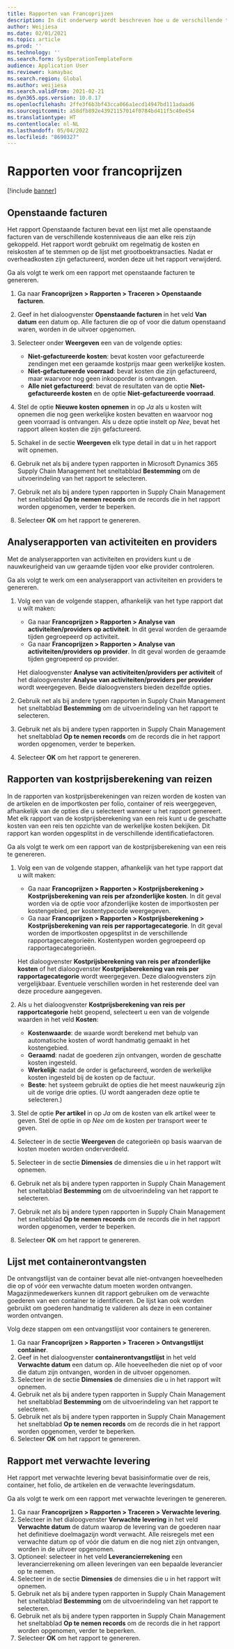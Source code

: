 ```yaml
---
title: Rapporten van Francoprijzen
description: In dit onderwerp wordt beschreven hoe u de verschillende typen rapporten kunt opzoeken en gebruiken die beschikbaar zijn voor de module Francoprijzen.
author: Weijiesa
ms.date: 02/01/2021
ms.topic: article
ms.prod: ''
ms.technology: ''
ms.search.form: SysOperationTemplateForm
audience: Application User
ms.reviewer: kamaybac
ms.search.region: Global
ms.author: weijiesa
ms.search.validFrom: 2021-02-21
ms.dyn365.ops.version: 10.0.17
ms.openlocfilehash: 2ffe3f6b3bf43cca066a1ecd14947bd111adaad6
ms.sourcegitcommit: a58dfb892e43921157014f0784bd411f5c40e454
ms.translationtype: HT
ms.contentlocale: nl-NL
ms.lasthandoff: 05/04/2022
ms.locfileid: "8690327"
---
```

# <a name="landed-cost-reports"></a>Rapporten voor francoprijzen

[!include [banner](../../includes/banner.md)]

## <a name="outstanding-invoices"></a>Openstaande facturen

Het rapport Openstaande facturen bevat een lijst met alle openstaande facturen van de verschillende kostenniveaus die aan elke reis zijn gekoppeld. Het rapport wordt gebruikt om regelmatig de kosten en reiskosten af te stemmen op de lijst met grootboektransacties. Nadat er overheadkosten zijn gefactureerd, worden deze uit het rapport verwijderd.

Ga als volgt te werk om een rapport met openstaande facturen te genereren.

1. Ga naar **Francoprijzen \> Rapporten \> Traceren \> Openstaande facturen**.
1. Geef in het dialoogvenster **Openstaande facturen** in het veld **Van datum** een datum op. Alle facturen die op of voor die datum openstaand waren, worden in de uitvoer opgenomen.
1. Selecteer onder **Weergeven** een van de volgende opties:

    - **Niet-gefactureerde kosten**: bevat kosten voor gefactureerde zendingen met een geraamde kostprijs maar geen werkelijke kosten.
    - **Niet-gefactureerde voorraad**: bevat kosten die zijn gefactureerd, maar waarvoor nog geen inkooporder is ontvangen.
    - **Alle niet gefactureerd**: bevat de resultaten van de optie **Niet-gefactureerde kosten** en de optie **Niet-gefactureerde voorraad**.

1. Stel de optie **Nieuwe kosten opnemen** in op *Ja* als u kosten wilt opnemen die nog geen werkelijke kosten bevatten en waarvoor nog geen voorraad is ontvangen. Als u deze optie instelt op *Nee*, bevat het rapport alleen kosten die zijn gefactureerd.
1. Schakel in de sectie **Weergeven** elk type detail in dat u in het rapport wilt opnemen.
1. Gebruik net als bij andere typen rapporten in Microsoft Dynamics 365 Supply Chain Management het sneltabblad **Bestemming** om de uitvoerindeling van het rapport te selecteren.
1. Gebruik net als bij andere typen rapporten in Supply Chain Management het sneltabblad **Op te nemen records** om de records die in het rapport worden opgenomen, verder te beperken.
1. Selecteer **OK** om het rapport te genereren.

## <a name="activityprovider-analysis-reports"></a>Analyserapporten van activiteiten en providers

Met de analyserapporten van activiteiten en providers kunt u de nauwkeurigheid van uw geraamde tijden voor elke provider controleren.

Ga als volgt te werk om een analyserapport van activiteiten en providers te genereren.

1. Volg een van de volgende stappen, afhankelijk van het type rapport dat u wilt maken:

    - Ga naar **Francoprijzen \> Rapporten \> Analyse van activiteiten/providers op activiteit**. In dit geval worden de geraamde tijden gegroepeerd op activiteit.
    - Ga naar **Francoprijzen \> Rapporten \> Analyse van activiteiten/providers op provider**. In dit geval worden de geraamde tijden gegroepeerd op provider.

    Het dialoogvenster **Analyse van activiteiten/providers per activiteit** of het dialoogvenster **Analyse van activiteiten/providers per provider** wordt weergegeven. Beide dialoogvensters bieden dezelfde opties.

1. Gebruik net als bij andere typen rapporten in Supply Chain Management het sneltabblad **Bestemming** om de uitvoerindeling van het rapport te selecteren.
1. Gebruik net als bij andere typen rapporten in Supply Chain Management het sneltabblad **Op te nemen records** om de records die in het rapport worden opgenomen, verder te beperken.
1. Selecteer **OK** om het rapport te genereren.

## <a name="voyage-costing-reports"></a>Rapporten van kostprijsberekening van reizen

In de rapporten van kostprijsberekeningen van reizen worden de kosten van de artikelen en de importkosten per folio, container of reis weergegeven, afhankelijk van de opties die u selecteert wanneer u het rapport genereert. Met elk rapport van de kostprijsberekening van een reis kunt u de geschatte kosten van een reis ten opzichte van de werkelijke kosten bekijken. Dit rapport kan worden opgesplitst in de verschillende identificatiefactoren.

Ga als volgt te werk om een rapport van de kostprijsberekening van een reis te genereren.

1. Volg een van de volgende stappen, afhankelijk van het type rapport dat u wilt maken:

    - Ga naar **Francoprijzen \> Rapporten \> Kostprijsberekening \> Kostprijsberekening van reis per afzonderlijke kosten**. In dit geval worden via de optie voor afzonderlijke kosten de importkosten per kostengebied, per kostentypecode weergegeven.
    - Ga naar **Francoprijzen \> Rapporten \> Kostprijsberekening \> Kostprijsberekening van reis per rapportagecategorie**. In dit geval worden de importkosten opgesplitst in de verschillende rapportagecategorieën. Kostentypen worden gegroepeerd op rapportagecategorieën.

    Het dialoogvenster **Kostprijsberekening van reis per afzonderlijke kosten** of het dialoogvenster **Kostprijsberekening van reis per rapportagecategorie** wordt weergegeven. Deze dialoogvensters zijn vergelijkbaar. Eventuele verschillen worden in het resterende deel van deze procedure aangegeven.

1. Als u het dialoogvenster **Kostprijsberekening van reis per rapportcategorie** hebt geopend, selecteert u een van de volgende waarden in het veld **Kosten**:

    - **Kostenwaarde**: de waarde wordt berekend met behulp van automatische kosten of wordt handmatig gemaakt in het kostengebied.
    - **Geraamd**: nadat de goederen zijn ontvangen, worden de geschatte kosten ingesteld.
    - **Werkelijk**: nadat de order is gefactureerd, worden de werkelijke kosten ingesteld bij de kosten op de factuur.
    - **Beste**: het systeem gebruikt de opties die het meest nauwkeurig zijn uit de vorige drie opties. (U wordt aangeraden deze optie te selecteren.)

1. Stel de optie **Per artikel** in op *Ja* om de kosten van elk artikel weer te geven. Stel de optie in op *Nee* om de kosten per transport weer te geven.
1. Selecteer in de sectie **Weergeven** de categorieën op basis waarvan de kosten moeten worden onderverdeeld.
1. Selecteer in de sectie **Dimensies** de dimensies die u in het rapport wilt opnemen.
1. Gebruik net als bij andere typen rapporten in Supply Chain Management het sneltabblad **Bestemming** om de uitvoerindeling van het rapport te selecteren.
1. Gebruik net als bij andere typen rapporten in Supply Chain Management het sneltabblad **Op te nemen records** om de records die in het rapport worden opgenomen, verder te beperken.
1. Selecteer **OK** om het rapport te genereren.

## <a name="shipping-container-receipts-list"></a>Lijst met containerontvangsten

De ontvangstlijst van de container bevat alle niet-ontvangen hoeveelheden die op of vóór een verwachte datum moeten worden ontvangen. Magazijnmedewerkers kunnen dit rapport gebruiken om de verwachte goederen van een container te identificeren. De lijst kan ook worden gebruikt om goederen handmatig te valideren als deze in een container worden ontvangen.

Volg deze stappen om een ontvangstlijst voor containers te genereren.

1. Ga naar **Francoprijzen \> Rapporten \> Traceren \> Ontvangstlijst container**.
1. Geef in het dialoogvenster **containerontvangstlijst** in het veld **Verwachte datum** een datum op. Alle hoeveelheden die niet op of voor die datum zijn ontvangen, worden in de uitvoer opgenomen.
1. Selecteer in de sectie **Dimensies** de dimensies die u in het rapport wilt opnemen.
1. Gebruik net als bij andere typen rapporten in Supply Chain Management het sneltabblad **Bestemming** om de uitvoerindeling van het rapport te selecteren.
1. Gebruik net als bij andere typen rapporten in Supply Chain Management het sneltabblad **Op te nemen records** om de records die in het rapport worden opgenomen, verder te beperken.
1. Selecteer **OK** om het rapport te genereren.

## <a name="expected-delivery-report"></a>Rapport met verwachte levering

Het rapport met verwachte levering bevat basisinformatie over de reis, container, het folio, de artikelen en de verwachte leveringsdatum.

Ga als volgt te werk om een rapport met verwachte leveringen te genereren.

1. Ga naar **Francoprijzen \> Rapporten \> Traceren \> Verwachte levering**.
1. Selecteer in het dialoogvenster **Verwachte levering** in het veld **Verwachte datum** de datum waarop de levering van de goederen naar het definitieve doelmagazijn wordt verwacht. Alle reisregels met een verwachte datum op of vóór die datum en die nog niet zijn ontvangen, worden in de uitvoer opgenomen.
1. Optioneel: selecteer in het veld **Leverancierrekening** een leverancierrekening om alleen leveringen van een bepaalde leverancier op te nemen.
1. Selecteer in de sectie **Dimensies** de dimensies die u in het rapport wilt opnemen.
1. Gebruik net als bij andere typen rapporten in Supply Chain Management het sneltabblad **Bestemming** om de uitvoerindeling van het rapport te selecteren.
1. Gebruik net als bij andere typen rapporten in Supply Chain Management het sneltabblad **Op te nemen records** om de records die in het rapport worden opgenomen, verder te beperken.
1. Selecteer **OK** om het rapport te genereren.

